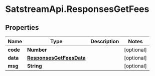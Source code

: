 # SatstreamApi.ResponsesGetFees

## Properties
Name | Type | Description | Notes
------------ | ------------- | ------------- | -------------
**code** | **Number** |  | [optional] 
**data** | [**ResponsesGetFeesData**](ResponsesGetFeesData.md) |  | [optional] 
**msg** | **String** |  | [optional] 
